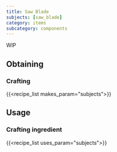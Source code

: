 ```yaml
---
title: Saw Blade
subjects: [saw_blade]
category: items
subcategory: components
---
```


WIP

Obtaining
---------

### Crafting
{{<recipe_list makes_param="subjects">}}

Usage
-----

### Crafting ingredient
{{<recipe_list uses_param="subjects">}}